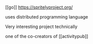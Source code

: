 [[go]] https://spritelyproject.org/

uses distributed programming language

Very interesting project technically

one of the co-creators of [[activitypub]]